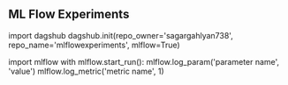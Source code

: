 ## ML Flow Experiments
import dagshub
dagshub.init(repo_owner='sagargahlyan738', repo_name='mlflowexperiments', mlflow=True)

import mlflow
with mlflow.start_run():
  mlflow.log_param('parameter name', 'value')
  mlflow.log_metric('metric name', 1)


  